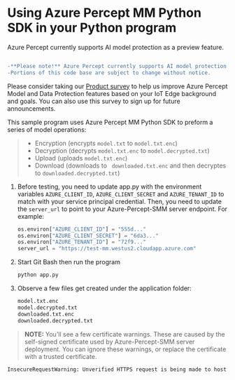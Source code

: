 # Using Azure Percept MM Python SDK in your Python program

Azure Percept currently supports AI model protection as a preview feature.

```diff

-**Please note!** Azure Percept currently supports AI model protection as a private preview feature.  
-Portions of this code base are subject to change without notice.
```

Please consider taking our [Product survey](https://go.microsoft.com/fwlink/?linkid=2156573) to help us improve Azure Percept Model and Data Protection features based on your IoT Edge background and goals. You can also use this survey to sign up for future announcements.


This sample program uses Azure Percept MM Python SDK to preform a series of model operations:
> * Encryption (encrypts ```model.txt``` to ```model.txt.enc```)
> * Decryption (decrypts ```model.txt.enc``` to ```model.decrypted.txt```)
> * Upload (uploads ```model.txt.enc```)
> * Download (downloads to ``` downloaded.txt.enc``` and then decryptes to ```downloaded.decrypted.txt```)

1.	Before testing, you need to update app.py with the environment variables ```AZURE_CLIENT_ID```, ```AZURE_CLIENT_SECRET``` and ```AZURE_TENANT_ID``` to match with your service principal credential. Then, you need to update the ```server_url``` to point to your Azure-Percept-SMM server endpoint. For example:
    ```python
    os.environ["AZURE_CLIENT_ID"] = "555d..."
    os.environ["AZURE_CLIENT_SECRET"] = "6da3..."
    os.environ["AZURE_TENANT_ID"] = "72f9..."
    server_url = "https://test-mm.westus2.cloudapp.azure.com"
    ```
2.	Start Git Bash then run the program

    ```bash
    python app.py
    ```
3.	Observe a few files get created under the application folder:
    ```bash
    model.txt.enc
    model.decrypted.txt
    downloaded.txt.enc
    downloaded.decrypted.txt
    ```
> **NOTE:** You'll see a few certificate warnings. These are caused by the self-signed certificate used by Azure-Percept-SMM server deployment. You can ignore these warnings, or replace the certificate with a trusted certificate.

```bash
InsecureRequestWarning: Unverified HTTPS request is being made to host 'test-mm.westus2.cloudapp.azure.com'. Adding certificate verification is strongly advised. See: https://urllib3.readthedocs.io/en/latest/advanced-usage.html#ssl-warnings
```
